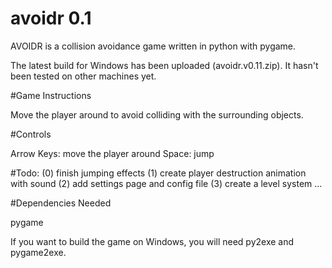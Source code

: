 avoidr 0.1
======

AVOIDR is a collision avoidance game written in python with pygame. 

The latest build for Windows has been uploaded (avoidr.v0.11.zip). It hasn't
been tested on other machines yet. 

#Game Instructions

Move the player around to avoid colliding with the surrounding objects.

#Controls

Arrow Keys: move the player around
Space: jump

#Todo:
(0) finish jumping effects
(1) create player destruction animation with sound
(2) add settings page and config file 
(3) create a level system
...

#Dependencies Needed

pygame

If you want to build the game on Windows, you will need py2exe and pygame2exe.

